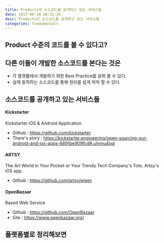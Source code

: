 ```yaml
---
title: Products의 소스코드를 공개하고 있는 서비스들
date: 2017-06-10 10:31:26
desc: Products의 소스코드를 공개하고 있는 서비스들
categories: fundamentals 
---
```


## Product 수준의 코드를 볼 수 있다고?

## 다른 이들이 개발한 소스코드를 본다는 것은

- 각 플랫폼에서 개발하기 위한 Best Practice를 살펴 볼 수 있다.
- 실제 동작하는 소스코드를 통해 원리를 쉽게 파악 할 수 있다.

## 소스코드를 공개하고 있는 서비스들

#### Kickstarter

Kickstarter iOS & Android Application

- Github : https://github.com/kickstarter
- There's story : https://kickstarter.engineering/open-sourcing-our-android-and-ios-apps-6891be909fcd#.ulmnu4lxd

#### ARTSY

The Art World in Your Pocket or Your Trendy Tech Company's Tote, Artsy's iOS app.

- Github : https://github.com/artsy/eigen

#### OpenBazaar

Based Web Service

- Github : https://github.com/OpenBazaar
- Site : https://www.openbazaar.org/

## 플랫폼별로 정리해보면